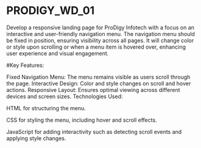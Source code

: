 # PRODIGY_WD_01

Develop a responsive landing page for ProDigy Infotech with a focus on an interactive and user-friendly navigation menu. The navigation menu should be fixed in position, ensuring visibility across all pages. It will change color or style upon scrolling or when a menu item is hovered over, enhancing user experience and visual engagement.

#Key Features:

Fixed Navigation Menu: The menu remains visible as users scroll through the page.
Interactive Design: Color and style changes on scroll and hover actions.
Responsive Layout: Ensures optimal viewing across different devices and screen sizes.
Technologies Used:

HTML for structuring the menu.

CSS for styling the menu, including hover and scroll effects.

JavaScript for adding interactivity such as detecting scroll events and applying style changes.
